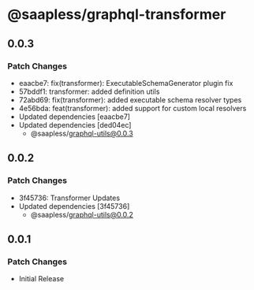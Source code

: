 # @saapless/graphql-transformer

## 0.0.3

### Patch Changes

- eaacbe7: fix(transformer): ExecutableSchemaGenerator plugin fix
- 57bddf1: transformer: added definition utils
- 72abd69: fix(transformer): added executable schema resolver types
- 4e56bda: feat(transformer): added support for custom local resolvers
- Updated dependencies [eaacbe7]
- Updated dependencies [ded04ec]
  - @saapless/graphql-utils@0.0.3

## 0.0.2

### Patch Changes

- 3f45736: Transformer Updates
- Updated dependencies [3f45736]
  - @saapless/graphql-utils@0.0.2

## 0.0.1

### Patch Changes

- Initial Release
